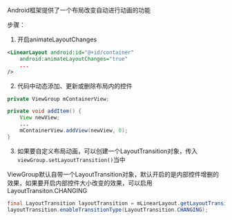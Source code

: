 Android框架提供了一个布局改变自动进行动画的功能

步骤：

1. 开启animateLayoutChanges

```xml
<LinearLayout android:id="@+id/container"
    android:animateLayoutChanges="true"
    ...
/>
```

2. 代码中动态添加、更新或删除布局内的控件

```java
private ViewGroup mContainerView;

private void addItem() {
    View newView;
    ...
    mContainerView.addView(newView, 0);
}
```

3. 如果要自定义布局动画，可以创建一个LayoutTransition对象，传入`viewGroup.setLayoutTransition()`当中

ViewGroup默认自带一个LayoutTransition对象，默认开启的是内部控件增删的效果，如果要开启内部控件大小改变的效果，可以启用LayoutTransiton.CHANGING

```java
final LayoutTransition layoutTransition = mLinearLayout.getLayoutTransition();
layoutTransition.enableTransitionType(LayoutTransition.CHANGING);
```

